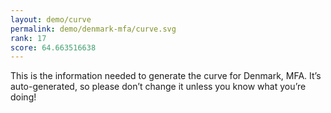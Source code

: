 ```yaml
---
layout: demo/curve
permalink: demo/denmark-mfa/curve.svg
rank: 17
score: 64.663516638
---
```


This is the information needed to generate the curve for Denmark, MFA. It’s
auto-generated, so please don’t change it unless you know what you’re
doing!
